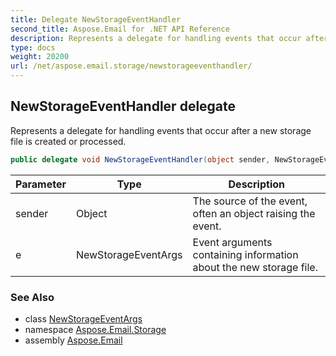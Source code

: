 ```yaml
---
title: Delegate NewStorageEventHandler
second_title: Aspose.Email for .NET API Reference
description: Represents a delegate for handling events that occur after a new storage file is created or processed
type: docs
weight: 20200
url: /net/aspose.email.storage/newstorageeventhandler/
---
```

## NewStorageEventHandler delegate

Represents a delegate for handling events that occur after a new storage file is created or processed.

```csharp
public delegate void NewStorageEventHandler(object sender, NewStorageEventArgs e);
```

| Parameter | Type | Description |
| --- | --- | --- |
| sender | Object | The source of the event, often an object raising the event. |
| e | NewStorageEventArgs | Event arguments containing information about the new storage file. |

### See Also

* class [NewStorageEventArgs](../newstorageeventargs/)
* namespace [Aspose.Email.Storage](../../aspose.email.storage/)
* assembly [Aspose.Email](../../)


